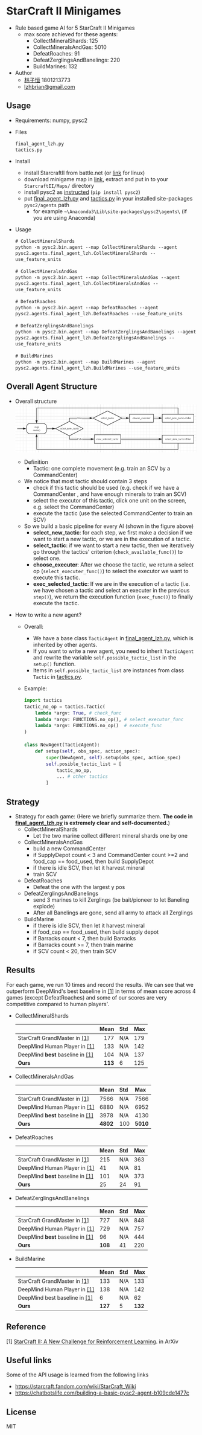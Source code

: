 # StarCraft II Minigames

* Rule based game AI for 5 StarCraft II Minigames
    * max score achieved for these agents:
        * CollectMineralShards: 125
        * CollectMineralsAndGas: 5010
        * DefeatRoaches: 91
        * DefeatZerglingsAndBanelings: 220
        * BuildMarines: 132
* Author
    * [林子恒](https://lzhbrian.me) 1801213773
    * lzhbrian@gmail.com





## Usage

* Requirements: numpy, pysc2

* Files

    ```shell
    final_agent_lzh.py
    tactics.py
    ```

* Install

    * Install StarcraftII from battle.net (or [link](https://github.com/Blizzard/s2client-proto#downloads) for linux)
    * download minigame map in [link](https://github.com/deepmind/pysc2/releases/download/v1.2/mini_games.zip), extract and put in to your `StarcraftII/Maps/` directory
    * install pysc2 as [instructed](https://github.com/deepmind/pysc2) (`pip install pysc2`)
    * put [final_agent_lzh.py](final_agent_lzh.py) and [tactics.py](tactics.py) in your installed site-packages `pysc2/agents` path
        * for example `~\Anaconda3\Lib\site-packages\pysc2\agents\` (if you are using Anaconda)

* Usage

    ```shell
    # CollectMineralShards
    python -m pysc2.bin.agent --map CollectMineralShards --agent pysc2.agents.final_agent_lzh.CollectMineralShards --use_feature_units
    
    # CollectMineralsAndGas
    python -m pysc2.bin.agent --map CollectMineralsAndGas --agent pysc2.agents.final_agent_lzh.CollectMineralsAndGas --use_feature_units
    
    # DefeatRoaches
    python -m pysc2.bin.agent --map DefeatRoaches --agent pysc2.agents.final_agent_lzh.DefeatRoaches --use_feature_units
    
    # DefeatZerglingsAndBanelings
    python -m pysc2.bin.agent --map DefeatZerglingsAndBanelings --agent pysc2.agents.final_agent_lzh.DefeatZerglingsAndBanelings --use_feature_units
    
    # BuildMarines
    python -m pysc2.bin.agent --map BuildMarines --agent pysc2.agents.final_agent_lzh.BuildMarines --use_feature_units
    ```






## Overall Agent Structure

* Overall structure
    ![pysc2](source/pysc2.png)

    * Definition
        * Tactic: one complete movement (e.g. train an SCV by a CommandCenter)
    * We notice that most tactic should contain 3 steps
        * check if this tactic should be used (e.g. check if we have a CommandCenter , and have enough minerals to train an SCV)
        * select the executor of this tactic, click one unit on the screen, e.g. select the CommandCenter)
        * execute the tactic (use the selected CommandCenter to train an SCV)
    * So we build a basic pipeline for every AI (shown in the figure above)
        * __select_new_tactic__: for each step, we first make a decision if we want to start a new tactic, or we are in the execution of a tactic.
        * __select_tactic__: if we want to start a new tactic, then we iteratively go through the tactics' criterion (`check_available_func()`) to select one.
        * __choose_executer__: After we choose the tactic, we return a select op (`select_executer_func()`) to select the executor we want to execute this tactic.
        * __exec_selected_tactic__: If we are in the execution of a tactic (i.e. we have chosen a tactic and select an executer in the previous `step()`), we return the execution function (`exec_func()`) to finally execute the tactic.

* How to write a new agent?
    * Overall:
        - We have a base class `TacticAgent` in [final_agent_lzh.py](final_agent_lzh.py), which is inherited by other agents.
        - If you want to write a new agent, you need to inherit `TacticAgent` and rewrite the variable `self.possible_tactic_list` in the `setup()` function.
        - Items in `self.possible_tactic_list` are instances from class `Tactic` in [tactics.py](tactics.py).

    * Example:

        ```python
        import tactics
        tactic_no_op = tactics.Tactic(
            lambda *argv: True, # check_func
            lambda *argv: FUNCTIONS.no_op(), # select_executor_func
            lambda *argv: FUNCTIONS.no_op()  # execute_func
        )
        
        class NewAgent(TacticAgent):
            def setup(self, obs_spec, action_spec):
                super(NewAgent, self).setup(obs_spec, action_spec)
                self.posible_tactic_list = [
                    tactic_no_op,
                    ... # other tactics
                ]
        ```




## Strategy

* Strategy for each game: (Here we briefly summarize them. __The code in [final_agent_lzh.py](final_agent_lzh.py) is extremely clear and self-documented.__)
    * CollectMineralShards
        * Let the two marine collect different mineral shards one by one
    * CollectMineralsAndGas
        * build a new CommandCenter
        * if SupplyDepot count < 3 and CommandCenter count >=2 and food_cap == food_used, then build SupplyDepot
        * if there is idle SCV, then let it harvest mineral
        * train SCV
    * DefeatRoaches
        * Defeat the one with the largest y pos
    * DefeatZerglingsAndBanelings
        * send 3 marines to kill Zerglings (be bait/pioneer to let Baneling explode)
        * After all Banelings are gone, send all army to attack all Zerglings
    * BuildMarine
        * if there is idle SCV, then let it harvest mineral
        * if food_cap == food_used, then build supply depot
        * if Barracks count < 7, then build Barracks
        * if Barracks count >= 7, then train marine
        * if SCV count < 20, then train SCV





## Results

For each game, we run 10 times and record the results. We can see that we outperform DeepMind's best baseline in [[1]](https://arxiv.org/abs/1708.04782) in terms of mean score across 4 games (except DefeatRoaches) and some of our scores are very competitive compared to human players'.

- CollectMineralShards

    |                                                              |    Mean | Std  | Max  |
    | ------------------------------------------------------------ | ------: | ---- | ---- |
    | StarCraft GrandMaster in [[1]](https://arxiv.org/abs/1708.04782) |     177 | N/A  | 179  |
    | DeepMind Human Player in [[1]](https://arxiv.org/abs/1708.04782) |     133 | N/A  | 142  |
    | DeepMind __best__ baseline in [[1]](https://arxiv.org/abs/1708.04782) |     104 | N/A  | 137  |
    | __Ours__                                                     | __113__ | 6    | 125  |

- CollectMineralsAndGas

    |                                                              | Mean     | Std  | Max      |
    | ------------------------------------------------------------ | -------- | ---- | -------- |
    | StarCraft GrandMaster in [[1]](https://arxiv.org/abs/1708.04782) | 7566     | N/A  | 7566     |
    | DeepMind Human Player in [[1]](https://arxiv.org/abs/1708.04782) | 6880     | N/A  | 6952     |
    | DeepMind __best__ baseline in [[1]](https://arxiv.org/abs/1708.04782) | 3978     | N/A  | 4130     |
    | __Ours__                                                     | __4802__ | 100  | __5010__ |

- DefeatRoaches

    |                                                              | Mean | Std  | Max  |
    | ------------------------------------------------------------ | ---- | ---- | ---- |
    | StarCraft GrandMaster in [[1]](https://arxiv.org/abs/1708.04782) | 215  | N/A  | 363  |
    | DeepMind Human Player in [[1]](https://arxiv.org/abs/1708.04782) | 41   | N/A  | 81   |
    | DeepMind __best__ baseline in [[1]](https://arxiv.org/abs/1708.04782) | 101  | N/A  | 373  |
    | __Ours__                                                     | 25   | 24   | 91   |

- DefeatZerglingsAndBanelings

    |                                                              | Mean    | Std  | Max  |
    | ------------------------------------------------------------ | ------- | ---- | ---- |
    | StarCraft GrandMaster in [[1]](https://arxiv.org/abs/1708.04782) | 727     | N/A  | 848  |
    | DeepMind Human Player in [[1]](https://arxiv.org/abs/1708.04782) | 729     | N/A  | 757  |
    | DeepMind __best__ baseline in [[1]](https://arxiv.org/abs/1708.04782) | 96      | N/A  | 444  |
    | __Ours__                                                     | __108__ | 41   | 220  |

- BuildMarine

    |                                                              | Mean    | Std  | Max     |
    | ------------------------------------------------------------ | ------- | ---- | ------- |
    | StarCraft GrandMaster in [[1]](https://arxiv.org/abs/1708.04782) | 133     | N/A  | 133     |
    | DeepMind Human Player in [[1]](https://arxiv.org/abs/1708.04782) | 138     | N/A  | 142     |
    | DeepMind best baseline in [[1]](https://arxiv.org/abs/1708.04782) | 6       | N/A  | 62      |
    | __Ours__                                                     | __127__ | 5    | __132__ |




## Reference

[1] [StarCraft II: A New Challenge for Reinforcement Learning](https://arxiv.org/abs/1708.04782). in ArXiv



## Useful links

Some of the API usage is learned from the following links

* https://starcraft.fandom.com/wiki/StarCraft_Wiki
* https://chatbotslife.com/building-a-basic-pysc2-agent-b109cde1477c



## License

MIT